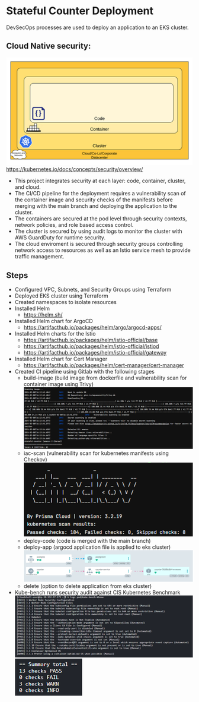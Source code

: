 # Stateful Counter Deployment
DevSecOps processes are used to deploy an application to an EKS cluster.

## Cloud Native security:

![](embedded-images/k8-security.png)
https://kubernetes.io/docs/concepts/security/overview/

- This project integrates security at each layer: code, container, cluster, and cloud.
- The CI/CD pipeline for the deployment requires a vulnerability scan of the container image and security checks of the manifests before merging with the main branch and deploying the application to the cluster.
- The containers are secured at the pod level through security contexts, network policies, and role based access control. 
- The cluster is secured by using audit logs to monitor the cluster with AWS GuardDuty for runtime security.
- The cloud enviroment is secured through security groups controlling network access to resources as well as an Istio service mesh to provide traffic management.

## Steps
- Configured VPC, Subnets, and Security Groups using Terraform
- Deployed EKS cluster using Terraform
- Created namespaces to isolate resources
- Installed Helm
    - https://helm.sh/ 
- Installed Helm chart for ArgoCD 
    - https://artifacthub.io/packages/helm/argo/argocd-apps/
- Installed Helm charts for the Istio 
    - https://artifacthub.io/packages/helm/istio-official/base
    - https://artifacthub.io/packages/helm/istio-official/istiod
    - https://artifacthub.io/packages/helm/istio-official/gateway
- Installed Helm chart for Cert Manager 
    - https://artifacthub.io/packages/helm/cert-manager/cert-manager
- Created CI pipeline using Gitlab with the following stages
    - build-image (build image from dockerfile and vulnerability scan for container image using Trivy)  
      ![](embedded-images/trivy.PNG)
    - iac-scan (vulnerability scan for kubernetes manifests using Checkov)  
      ![](embedded-images/checkov.PNG)
    - deploy-code (code is merged with the main branch)
    - deploy-app (argocd application file is applied to eks cluster)  
      ![](embedded-images/argocd.PNG)
    - delete (option to delete application from eks cluster)
- Kube-bench runs security audit against CIS Kubernetes Benchmark  
  ![](embedded-images/kube-bench.PNG)
  ![](embedded-images/kube-bench-2.PNG)
